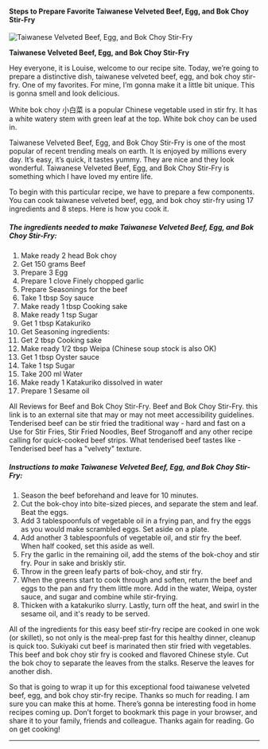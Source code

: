             

#### Steps to Prepare Favorite Taiwanese Velveted Beef, Egg, and Bok Choy Stir-Fry

![Taiwanese Velveted Beef, Egg, and Bok Choy Stir-Fry](https://img-global.cpcdn.com/recipes/6601590145286144/751x532cq70/taiwanese-velveted-beef-egg-and-bok-choy-stir-fry-recipe-main-photo.jpg)

**Taiwanese Velveted Beef, Egg, and Bok Choy Stir-Fry**

Hey everyone, it is Louise, welcome to our recipe site. Today, we’re going to prepare a distinctive dish, taiwanese velveted beef, egg, and bok choy stir-fry. One of my favorites. For mine, I’m gonna make it a little bit unique. This is gonna smell and look delicious.

White bok choy 小白菜 is a popular Chinese vegetable used in stir fry. It has a white watery stem with green leaf at the top. White bok choy can be used in.

Taiwanese Velveted Beef, Egg, and Bok Choy Stir-Fry is one of the most popular of recent trending meals on earth. It is enjoyed by millions every day. It’s easy, it’s quick, it tastes yummy. They are nice and they look wonderful. Taiwanese Velveted Beef, Egg, and Bok Choy Stir-Fry is something which I have loved my entire life.

To begin with this particular recipe, we have to prepare a few components. You can cook taiwanese velveted beef, egg, and bok choy stir-fry using 17 ingredients and 8 steps. Here is how you cook it.

##### The ingredients needed to make Taiwanese Velveted Beef, Egg, and Bok Choy Stir-Fry:

1.  Make ready 2 head Bok choy
2.  Get 150 grams Beef
3.  Prepare 3 Egg
4.  Prepare 1 clove Finely chopped garlic
5.  Prepare Seasonings for the beef
6.  Take 1 tbsp Soy sauce
7.  Make ready 1 tbsp Cooking sake
8.  Make ready 1 tsp Sugar
9.  Get 1 tbsp Katakuriko
10.  Get Seasoning ingredients:
11.  Get 2 tbsp Cooking sake
12.  Make ready 1/2 tbsp Weipa (Chinese soup stock is also OK)
13.  Get 1 tbsp Oyster sauce
14.  Take 1 tsp Sugar
15.  Take 200 ml Water
16.  Make ready 1 Katakuriko dissolved in water
17.  Prepare 1 Sesame oil

All Reviews for Beef and Bok Choy Stir-Fry. Beef and Bok Choy Stir-Fry. this link is to an external site that may or may not meet accessibility guidelines. Tenderised beef can be stir fried the traditional way - hard and fast on a Use for Stir Fries, Stir Fried Noodles, Beef Stroganoff and any other recipe calling for quick-cooked beef strips. What tenderised beef tastes like - Tenderised beef has a "velvety" texture.

##### Instructions to make Taiwanese Velveted Beef, Egg, and Bok Choy Stir-Fry:

1.  Season the beef beforehand and leave for 10 minutes.
2.  Cut the bok-choy into bite-sized pieces, and separate the stem and leaf. Beat the eggs.
3.  Add 3 tablespoonfuls of vegetable oil in a frying pan, and fry the eggs as you would make scrambled eggs. Set aside on a plate.
4.  Add another 3 tablespoonfuls of vegetable oil, and stir fry the beef. When half cooked, set this aside as well.
5.  Fry the garlic in the remaining oil, add the stems of the bok-choy and stir fry. Pour in sake and briskly stir.
6.  Throw in the green leafy parts of bok-choy, and stir fry.
7.  When the greens start to cook through and soften, return the beef and eggs to the pan and fry them little more. Add in the water, Weipa, oyster sauce, and sugar and combine while stir-frying.
8.  Thicken with a katakuriko slurry. Lastly, turn off the heat, and swirl in the sesame oil, and it's ready to be served.

All of the ingredients for this easy beef stir-fry recipe are cooked in one wok (or skillet), so not only is the meal-prep fast for this healthy dinner, cleanup is quick too. Sukiyaki cut beef is marinated then stir fried with vegetables. This beef and bok choy stir fry is cooked and flavored Chinese style. Cut the bok choy to separate the leaves from the stalks. Reserve the leaves for another dish.

So that is going to wrap it up for this exceptional food taiwanese velveted beef, egg, and bok choy stir-fry recipe. Thanks so much for reading. I am sure you can make this at home. There’s gonna be interesting food in home recipes coming up. Don’t forget to bookmark this page in your browser, and share it to your family, friends and colleague. Thanks again for reading. Go on get cooking!

* * *